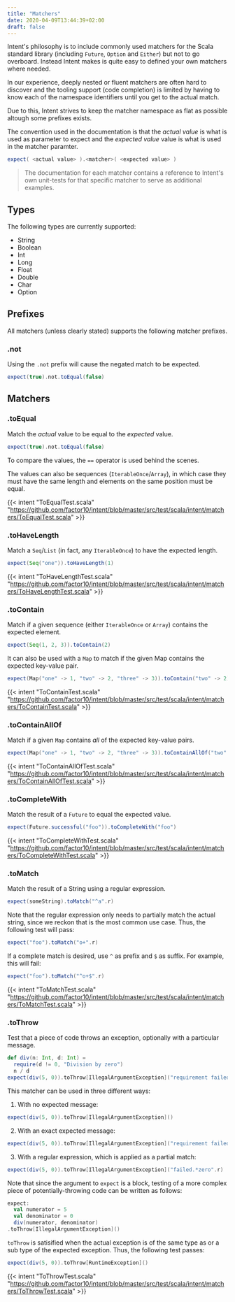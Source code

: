 ```yaml
---
title: "Matchers"
date: 2020-04-09T13:44:39+02:00
draft: false
---
```


Intent's philosophy is to include commonly used matchers for the Scala standard library
(including `Future`, `Option` and `Either`) but not to go overboard. Instead Intent makes is
quite easy to defined your own matchers where needed.

In our experience, deeply nested or fluent matchers are often hard to discover and the
tooling support (code completion) is limited by having to know each of the namespace
identifiers until you get to the actual match.

Due to this, Intent strives to keep the matcher namespace as flat as possible altough
some prefixes exists.

The convention used in the documentation is that the _actual value_ is what is used as
parameter to expect and the _expected value_ value is what is used in the matcher
paramter.

```scala
expect( <actual value> ).<matcher>( <expected value> )
```

> The documentation for each matcher contains a reference to Intent's own unit-tests for that specific matcher to
> serve as additional examples.


## Types

The following types are currently supported:

- String
- Boolean
- Int
- Long
- Float
- Double
- Char
- Option


## Prefixes

All matchers (unless clearly stated) supports the following matcher prefixes.

### .not

Using the `.not` prefix will cause the negated match to be expected.

```scala
expect(true).not.toEqual(false)
```

## Matchers

### .toEqual

Match the _actual_ value to be equal to the _expected_ value.

```scala
expect(true).not.toEqual(false)
```

To compare the values, the `==` operator is used behind the scenes.

The values can also be sequences (`IterableOnce`/`Array`), in which case they must
have the same length and elements on the same position must be equal.

{{< intent "ToEqualTest.scala" "https://github.com/factor10/intent/blob/master/src/test/scala/intent/matchers/ToEqualTest.scala" >}}


### .toHaveLength

Match a `Seq`/`List` (in fact, any `IterableOnce`) to have the expected length.

```scala
expect(Seq("one")).toHaveLength(1)
```

{{< intent "ToHaveLengthTest.scala" "https://github.com/factor10/intent/blob/master/src/test/scala/intent/matchers/ToHaveLengthTest.scala" >}}


### .toContain

Match if a given sequence (either `IterableOnce` or `Array`) contains the expected element.

```scala
expect(Seq(1, 2, 3)).toContain(2)
```

It can also be used with a `Map` to match if the given Map contains the expected key-value pair.

```scala
expect(Map("one" -> 1, "two" -> 2, "three" -> 3)).toContain("two" -> 2)
```

{{< intent "ToContainTest.scala" "https://github.com/factor10/intent/blob/master/src/test/scala/intent/matchers/ToContainTest.scala" >}}


### .toContainAllOf

Match if a given `Map` contains *all* of the expected key-value pairs.

```scala
expect(Map("one" -> 1, "two" -> 2, "three" -> 3)).toContainAllOf("two" -> 2, "one" -> 1)
```

{{< intent "ToContainAllOfTest.scala" "https://github.com/factor10/intent/blob/master/src/test/scala/intent/matchers/ToContainAllOfTest.scala" >}}


### .toCompleteWith

Match the result of a `Future` to equal the expected value.

```scala
expect(Future.successful("foo")).toCompleteWith("foo")
```

{{< intent "ToCompleteWithTest.scala" "https://github.com/factor10/intent/blob/master/src/test/scala/intent/matchers/ToCompleteWithTest.scala" >}}


### .toMatch

Match the result of a String using a regular expression.

```scala
expect(someString).toMatch("^a".r)
```

Note that the regular expression only needs to partially match the actual string,
since we reckon that is the most common use case. Thus, the following test will pass:

```scala
expect("foo").toMatch("o+".r)
```

If a complete match is desired, use `^` as prefix and `$` as suffix. For example,
this will fail:

```scala
expect("foo").toMatch("^o+$".r)
```

{{< intent "ToMatchTest.scala" "https://github.com/factor10/intent/blob/master/src/test/scala/intent/matchers/ToMatchTest.scala" >}}


### .toThrow

Test that a piece of code throws an exception, optionally with a particular message.

```scala
def div(n: Int, d: Int) =
  require(d != 0, "Division by zero")
  n / d
expect(div(5, 0)).toThrow[IllegalArgumentException]("requirement failed: Division by zero")
```

This matcher can be used in three different ways:

1. With no expected message:

```scala
expect(div(5, 0)).toThrow[IllegalArgumentException]()
```

2. With an exact expected message:

```scala
expect(div(5, 0)).toThrow[IllegalArgumentException]("requirement failed: Division by zero")
```

3. With a regular expression, which is applied as a partial match:

```scala
expect(div(5, 0)).toThrow[IllegalArgumentException]("failed.*zero".r)
```

Note that since the argument to `expect` is a block, testing of a more complex piece of 
potentially-throwing code can be written as follows:

```scala
expect:
  val numerator = 5
  val denominator = 0
  div(numerator, denominator)
.toThrow[IllegalArgumentException]()
```

`toThrow` is satisified when the actual exception is of the same type as or a sub type of the
expected exception. Thus, the following test passes:

```scala
expect(div(5, 0)).toThrow[RuntimeException]()
```

{{< intent "ToThrowTest.scala" "https://github.com/factor10/intent/blob/master/src/test/scala/intent/matchers/ToThrowTest.scala" >}}

